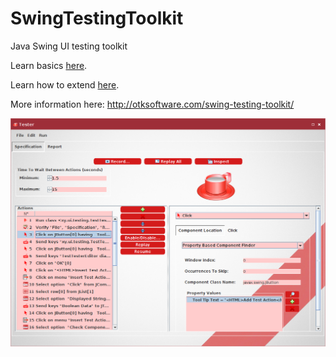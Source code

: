 # SwingTestingToolkit
Java Swing UI testing toolkit

Learn basics [here](swing-testing-toolkit/src/unpackaged/BasicsExample.java ).

Learn how to extend [here](swing-testing-toolkit/src/unpackaged/ExtensibilityExample.java ).

More information here: http://otksoftware.com/swing-testing-toolkit/

![alt screenshot](https://raw.githubusercontent.com/dotxyteam/SwingTestingToolkit/master/swing-testing-toolkit/misc/screenshots/specification4.png)
